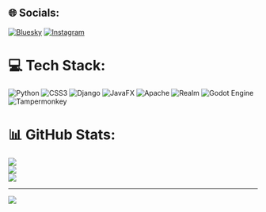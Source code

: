 
## 🌐 Socials:
[![Bluesky](https://img.shields.io/badge/bluesky-0285FF?style=for-the-badge&logo=bluesky&logoColor=%23FFFFFF)](https://bsky.app/profile/dean) [![Instagram](https://img.shields.io/badge/Instagram-%23E4405F.svg?logo=Instagram&logoColor=white)](https://instagram.com/deann.) 

# 💻 Tech Stack:
![Python](https://img.shields.io/badge/python-3670A0?style=flat&logo=python&logoColor=ffdd54) ![CSS3](https://img.shields.io/badge/css3-%231572B6.svg?style=flat&logo=css3&logoColor=white) ![Django](https://img.shields.io/badge/django-%23092E20.svg?style=flat&logo=django&logoColor=white) ![JavaFX](https://img.shields.io/badge/javafx-%23FF0000.svg?style=flat&logo=javafx&logoColor=white) ![Apache](https://img.shields.io/badge/apache-%23D42029.svg?style=flat&logo=apache&logoColor=white) ![Realm](https://img.shields.io/badge/Realm-39477F?style=flat&logo=realm&logoColor=white) ![Godot Engine](https://img.shields.io/badge/GODOT-%23FFFFFF.svg?style=flat&logo=godot-engine) ![Tampermonkey](https://img.shields.io/badge/tampermonkey-%2300485B.svg?style=flat&logo=tampermonkey&logoColor=white)
# 📊 GitHub Stats:
![](https://github-readme-stats.vercel.app/api?username=deanpereppadan&theme=blue_navy&hide_border=false&include_all_commits=false&count_private=false)<br/>
![](https://nirzak-streak-stats.vercel.app/?user=deanpereppadan&theme=blue_navy&hide_border=false)<br/>
![](https://github-readme-stats.vercel.app/api/top-langs/?username=deanpereppadan&theme=blue_navy&hide_border=false&include_all_commits=false&count_private=false&layout=compact)

---
[![](https://visitcount.itsvg.in/api?id=deanpereppadan&icon=0&color=0)](https://visitcount.itsvg.in)

<!-- Proudly created with GPRM ( https://gprm.itsvg.in ) -->
